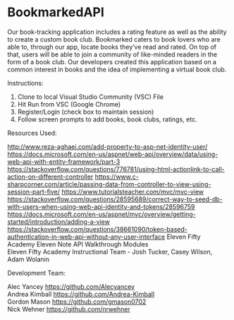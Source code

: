 # BookmarkedAPI

Our book-tracking application includes a rating feature as well as the ability to create a custom book club. Bookmarked caters to book lovers who are able to, through our app, locate books they’ve read and rated. On top of that, users will be able to join a community of like-minded readers in the form of a book club. Our developers created this application based on a common interest in books and the idea of implementing a virtual book club. 

Instructions:

1. Clone to local Visual Studio Community (VSC) File
2. Hit Run from VSC (Google Chrome)
3. Register/Login (check box to maintain session)
4. Follow screen prompts to add books, book clubs, ratings, etc.

Resources Used:

http://www.reza-aghaei.com/add-property-to-asp-net-identity-user/      
https://docs.microsoft.com/en-us/aspnet/web-api/overview/data/using-web-api-with-entity-framework/part-3   
https://stackoverflow.com/questions/776781/using-html-actionlink-to-call-action-on-different-controller
https://www.c-sharpcorner.com/article/passing-data-from-controller-to-view-using-session-part-five/
https://www.tutorialsteacher.com/mvc/mvc-view
https://stackoverflow.com/questions/28595689/correct-way-to-seed-db-with-users-when-using-web-api-identity-and-tokens/28596759
https://docs.microsoft.com/en-us/aspnet/mvc/overview/getting-started/introduction/adding-a-view
https://stackoverflow.com/questions/38661090/token-based-authentication-in-web-api-without-any-user-interface
Eleven Fifty Academy Eleven Note API Walkthrough Modules      
Eleven Fifty Academy Instructional Team - Josh Tucker, Casey Wilson, Adam Wolanin

Development Team:

Alec Yancey https://github.com/Alecyancey      
Andrea Kimball https://github.com/Andrea-Kimball      
Gordon Mason https://github.com/gmason0702      
Nick Wehner https://github.com/nrwehner
